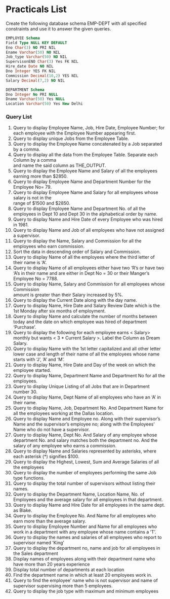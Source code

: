 # Practicals List

Create the following database schema EMP-DEPT with all specified constraints and use it to answer the given queries.  

```sql
EMPLOYEE Schema  
Field Type NULL KEY DEFAULT  
Eno Char(3) NO PRI NIL  
Ename Varchar(50) NO NIL  
Job_type Varchar(50) NO NIL  
SupervisonENO Char(3) Yes FK NIL  
Hire_date Date NO NIL  
Dno Integer YES FK NIL  
Commission Decimal(10,2) YES NIL  
Salary Decimal(7,2) NO NIL  

DEPARTMENT Schema  
Dno Integer No PRI NULL  
Dname Varchar(50) Yes NULL  
Location Varchar(50) Yes New Delhi 
``` 

### Query List  
1. Query to display Employee Name, Job, Hire Date, Employee Number; for each employee with the Employee Number appearing first.  
2. Query to display unique Jobs from the Employee Table.  
3. Query to display the Employee Name concatenated by a Job separated by a comma.  
4. Query to display all the data from the Employee Table. Separate each Column by a comma  
and name the said column as THE_OUTPUT.  
5. Query to display the Employee Name and Salary of all the employees earning more than $2850.  
6. Query to display Employee Name and Department Number for the Employee No= 79.  
7. Query to display Employee Name and Salary for all employees whose salary is not in the  
range of $1500 and $2850.  
8. Query to display Employee Name and Department No. of all the employees in Dept 10 and Dept 30 in the alphabetical order by name.  
9. Query to display Name and Hire Date of every Employee who was hired in 1981.  
10. Query to display Name and Job of all employees who have not assigned a supervisor.  
11. Query to display the Name, Salary and Commission for all the employees who earn commission.  
12. Sort the data in descending order of Salary and Commission.  
13. Query to display Name of all the employees where the third letter of their name is ‘A’.  
14. Query to display Name of all employees either have two ‘R’s or have two ‘A’s in their name and are either in Dept No = 30 or their Manger’s Employee No = 7788.  
15. Query to display Name, Salary and Commission for all employees whose Commission  
amount is greater than their Salary increased by 5%.  
16. Query to display the Current Date along with the day name.  
17. Query to display Name, Hire Date and Salary Review Date which is the 1st Monday after six months of employment.  
18. Query to display Name and calculate the number of months between today and the date on which employee was hired of department ‘Purchase’.  
19. Query to display the following for each employee <E-Name> earns < Salary> monthly but wants < 3 * Current Salary >. Label the Column as Dream Salary.  
20. Query to display Name with the 1st letter capitalized and all other letter lower case and length of their name of all the employees whose name starts with ‘J’, ’A’ and ‘M’.  
21. Query to display Name, Hire Date and Day of the week on which the employee started.  
22. Query to display Name, Department Name and Department No for all the employees.  
23. Query to display Unique Listing of all Jobs that are in Department number 30.  
24. Query to display Name, Dept Name of all employees who have an ‘A’ in their name.  
25. Query to display Name, Job, Department No. And Department Name for all the employees working at the Dallas location.  
26. Query to display Name and Employee no. Along with their supervisor’s Name and the supervisor’s employee no; along with the Employees’ Name who do not have a supervisor.  
27. Query to display Name, Dept No. And Salary of any employee whose department No. and salary matches both the department no. And the salary of any employee who earns a commission.  
28. Query to display Name and Salaries represented by asterisks, where each asterisk (*) signifies $100.  
29. Query to display the Highest, Lowest, Sum and Average Salaries of all the employees  
30. Query to display the number of employees performing the same Job type functions.  
31. Query to display the total number of supervisors without listing their names.  
32. Query to display the Department Name, Location Name, No. of Employees and the average salary for all employees in that department.  
33. Query to display Name and Hire Date for all employees in the same dept. as Blake.  
34. Query to display the Employee No. And Name for all employees who earn more than the average salary.  
35. Query to display Employee Number and Name for all employees who work in a department with any employee whose name contains a ‘T’.  
36. Query to display the names and salaries of all employees who report to supervisor named ‘King’  
37. Query to display the department no, name and job for all employees in the Sales department  
38. Display names of employees along with their department name who have more than 20  years experience  
39. Display total number of departments at each location  
40. Find the department name in which at least 20 employees work in.  
41. Query to find the employee’ name who is not supervisor and name of supervisor supervising more than 5 employees.  
42. Query to display the job type with maximum and minimum employees
